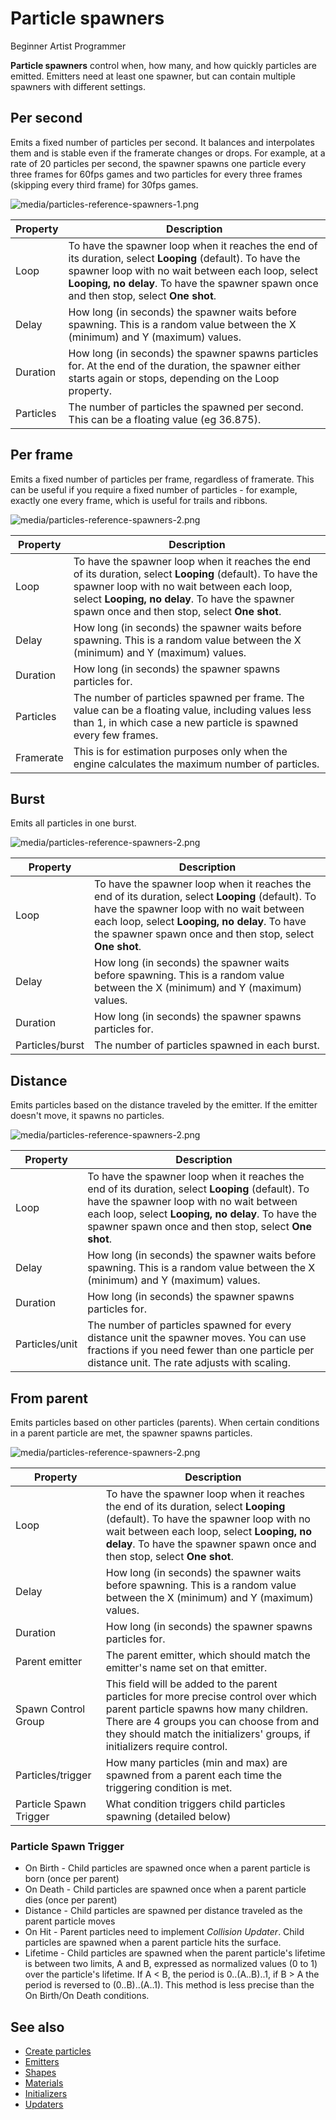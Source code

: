 # Particle spawners

<span class="badge text-bg-primary">Beginner</span>
<span class="badge text-bg-success">Artist</span>
<span class="badge text-bg-success">Programmer</span>

**Particle spawners** control when, how many, and how quickly particles are emitted. Emitters need at least one spawner, but can contain multiple spawners with different settings.

## Per second

Emits a fixed number of particles per second. It balances and interpolates them and is stable even if the framerate changes or drops. For example, at a rate of 20 particles per second, the spawner spawns one particle every three frames for 60fps games and two particles for every three frames (skipping every third frame) for 30fps games.

![media/particles-reference-spawners-1.png](media/particles-reference-spawners-1.png) 

| Property                | Description                                                                                            |
|-------------------------|--------------------------------------------------------------------------------------------------------|
| Loop                    | To have the spawner loop when it reaches the end of its duration, select **Looping** (default). To have the spawner loop with no wait between each loop, select **Looping, no delay**. To have the spawner spawn once and then stop, select **One shot**. |
| Delay                   | How long (in seconds) the spawner waits before spawning. This is a random value between the X (minimum) and Y (maximum) values.|
| Duration                | How long (in seconds) the spawner spawns particles for. At the end of the duration, the spawner either starts again or stops, depending on the Loop property.|
| Particles               | The number of particles the spawned per second. This can be a floating value (eg 36.875).                       |

## Per frame

Emits a fixed number of particles per frame, regardless of framerate. This can be useful if you require a fixed number of particles - for example, exactly one every frame, which is useful for trails and ribbons.

![media/particles-reference-spawners-2.png](media/particles-reference-spawners-2.png) 

| Property                | Description                                                                                            |
|-------------------------|--------------------------------------------------------------------------------------------------------|
| Loop                    | To have the spawner loop when it reaches the end of its duration, select **Looping** (default). To have the spawner loop with no wait between each loop, select **Looping, no delay**. To have the spawner spawn once and then stop, select **One shot**. |
| Delay                   | How long (in seconds) the spawner waits before spawning. This is a random value between the X (minimum) and Y (maximum) values.|
| Duration                | How long (in seconds) the spawner spawns particles for.                                                                 |
| Particles               | The number of particles spawned per frame. The value can be a floating value, including values less than 1, in which case a new particle is spawned every few frames.                                                                              |
| Framerate               | This is for estimation purposes only when the engine calculates the maximum number of particles.|

## Burst

Emits all particles in one burst.

![media/particles-reference-spawners-2.png](media/particles-reference-spawners-3.png) 

| Property                | Description                                                                                            |
|-------------------------|--------------------------------------------------------------------------------------------------------|
| Loop                    | To have the spawner loop when it reaches the end of its duration, select **Looping** (default). To have the spawner loop with no wait between each loop, select **Looping, no delay**. To have the spawner spawn once and then stop, select **One shot**. |
| Delay                   | How long (in seconds) the spawner waits before spawning. This is a random value between the X (minimum) and Y (maximum) values.|
| Duration                | How long (in seconds) the spawner spawns particles for.                                                             |
| Particles/burst         | The number of particles spawned in each burst. |

## Distance

Emits particles based on the distance traveled by the emitter. If the emitter doesn't move, it spawns no particles.

![media/particles-reference-spawners-2.png](media/particles-reference-spawners-4.png) 

| Property                | Description                                                                                            |
|-------------------------|--------------------------------------------------------------------------------------------------------|
| Loop                    | To have the spawner loop when it reaches the end of its duration, select **Looping** (default). To have the spawner loop with no wait between each loop, select **Looping, no delay**. To have the spawner spawn once and then stop, select **One shot**. |
| Delay                   | How long (in seconds) the spawner waits before spawning. This is a random value between the X (minimum) and Y (maximum) values.|
| Duration                | How long (in seconds) the spawner spawns particles for.                                                              |
| Particles/unit          | The number of particles spawned for every distance unit the spawner moves. You can use fractions if you need fewer than one particle per distance unit. The rate adjusts with scaling. |

## From parent

Emits particles based on other particles (parents). When certain conditions in a parent particle are met, the spawner spawns particles.

![media/particles-reference-spawners-2.png](media/particles-reference-spawners-5.png) 

| Property                | Description                                                                                            |
|-------------------------|--------------------------------------------------------------------------------------------------------|
| Loop                    | To have the spawner loop when it reaches the end of its duration, select **Looping** (default). To have the spawner loop with no wait between each loop, select **Looping, no delay**. To have the spawner spawn once and then stop, select **One shot**. |
| Delay                   | How long (in seconds) the spawner waits before spawning. This is a random value between the X (minimum) and Y (maximum) values.|
| Duration                | How long (in seconds) the spawner spawns particles for.                                                                    |
| Parent emitter          | The parent emitter, which should match the emitter's name set on that emitter. |
| Spawn Control Group     | This field will be added to the parent particles for more precise control over which parent particle spawns how many children. There are 4 groups you can choose from and they should match the initializers' groups, if initializers require control. |
| Particles/trigger       | How many particles (min and max) are spawned from a parent each time the triggering condition is met. |
| Particle Spawn Trigger  | What condition triggers child particles spawning (detailed below) |

### Particle Spawn Trigger
 - On Birth - Child particles are spawned once when a parent particle is born (once per parent)
 - On Death - Child particles are spawned once when a parent particle dies (once per parent)
 - Distance - Child particles are spawned per distance traveled as the parent particle moves
 - On Hit - Parent particles need to implement *Collision Updater*. Child particles are spawned when a parent particle hits the surface.
 - Lifetime - Child particles are spawned when the parent particle's lifetime is between two limits, A and B, expressed as normalized values (0 to 1) over the particle's lifetime. If A < B, the period is 0..(A..B)..1, if B > A the period is reversed to (0..B)..(A..1). This method is less precise than the On Birth/On Death conditions.

## See also

* [Create particles](create-particles.md)
* [Emitters](emitters.md)
* [Shapes](shapes.md)
* [Materials](materials.md)
* [Initializers](initializers.md)
* [Updaters](updaters.md)